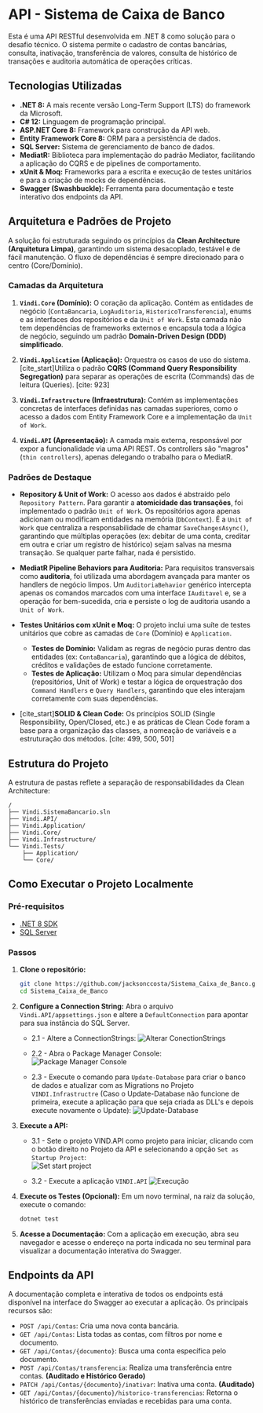 # API - Sistema de Caixa de Banco

Esta é uma API RESTful desenvolvida em .NET 8 como solução para o desafio técnico. O sistema permite o cadastro de contas bancárias, consulta, inativação, transferência de valores, consulta de histórico de transações e auditoria automática de operações críticas.

## Tecnologias Utilizadas

* **.NET 8:** A mais recente versão Long-Term Support (LTS) do framework da Microsoft.
* **C# 12:** Linguagem de programação principal.
* **ASP.NET Core 8:** Framework para construção da API web.
* **Entity Framework Core 8:** ORM para a persistência de dados.
* **SQL Server:** Sistema de gerenciamento de banco de dados.
* **MediatR:** Biblioteca para implementação do padrão Mediator, facilitando a aplicação do CQRS e de pipelines de comportamento.
* **xUnit & Moq:** Frameworks para a escrita e execução de testes unitários e para a criação de mocks de dependências.
* **Swagger (Swashbuckle):** Ferramenta para documentação e teste interativo dos endpoints da API.

## Arquitetura e Padrões de Projeto

A solução foi estruturada seguindo os princípios da **Clean Architecture (Arquitetura Limpa)**, garantindo um sistema desacoplado, testável e de fácil manutenção. O fluxo de dependências é sempre direcionado para o centro (Core/Domínio).

### Camadas da Arquitetura

1.  **`Vindi.Core` (Domínio):** O coração da aplicação. Contém as entidades de negócio (`ContaBancaria`, `LogAuditoria`, `HistoricoTransferencia`), enums e as interfaces dos repositórios e da `Unit of Work`. Esta camada não tem dependências de frameworks externos e encapsula toda a lógica de negócio, seguindo um padrão **Domain-Driven Design (DDD) simplificado**.

2.  **`Vindi.Application` (Aplicação):** Orquestra os casos de uso do sistema. [cite_start]Utiliza o padrão **CQRS (Command Query Responsibility Segregation)** para separar as operações de escrita (Commands) das de leitura (Queries). [cite: 923]

3.  **`Vindi.Infrastructure` (Infraestrutura):** Contém as implementações concretas de interfaces definidas nas camadas superiores, como o acesso a dados com Entity Framework Core e a implementação da `Unit of Work`.

4.  **`Vindi.API` (Apresentação):** A camada mais externa, responsável por expor a funcionalidade via uma API REST. Os controllers são "magros" (`thin controllers`), apenas delegando o trabalho para o MediatR.

### Padrões de Destaque

* **Repository & Unit of Work:** O acesso aos dados é abstraído pelo `Repository Pattern`. Para garantir a **atomicidade das transações**, foi implementado o padrão `Unit of Work`. Os repositórios agora apenas adicionam ou modificam entidades na memória (`DbContext`). É a `Unit of Work` que centraliza a responsabilidade de chamar `SaveChangesAsync()`, garantindo que múltiplas operações (ex: debitar de uma conta, creditar em outra e criar um registro de histórico) sejam salvas na mesma transação. Se qualquer parte falhar, nada é persistido.

* **MediatR Pipeline Behaviors para Auditoria:** Para requisitos transversais como **auditoria**, foi utilizada uma abordagem avançada para manter os handlers de negócio limpos. Um `AuditoriaBehavior` genérico intercepta apenas os comandos marcados com uma interface `IAuditavel` e, se a operação for bem-sucedida, cria e persiste o log de auditoria usando a `Unit of Work`.

* **Testes Unitários com xUnit e Moq:** O projeto inclui uma suíte de testes unitários que cobre as camadas de `Core` (Domínio) e `Application`.
    * **Testes de Domínio:** Validam as regras de negócio puras dentro das entidades (ex: `ContaBancaria`), garantindo que a lógica de débitos, créditos e validações de estado funcione corretamente.
    * **Testes de Aplicação:** Utilizam o Moq para simular dependências (repositórios, Unit of Work) e testar a lógica de orquestração dos `Command Handlers` e `Query Handlers`, garantindo que eles interajam corretamente com suas dependências.

* [cite_start]**SOLID & Clean Code:** Os princípios SOLID (Single Responsibility, Open/Closed, etc.) e as práticas de Clean Code foram a base para a organização das classes, a nomeação de variáveis e a estruturação dos métodos. [cite: 499, 500, 501]

## Estrutura do Projeto

A estrutura de pastas reflete a separação de responsabilidades da Clean Architecture:

```
/
├── Vindi.SistemaBancario.sln
├── Vindi.API/
├── Vindi.Application/
├── Vindi.Core/
├── Vindi.Infrastructure/
└── Vindi.Tests/
    ├── Application/
    └── Core/
```

## Como Executar o Projeto Localmente

### Pré-requisitos
* [.NET 8 SDK](https://dotnet.microsoft.com/download/dotnet/8.0)
* [SQL Server](https://www.microsoft.com/sql-server/sql-server-downloads)

### Passos
1.  **Clone o repositório:**
    ```bash
    git clone https://github.com/jacksonccosta/Sistema_Caixa_de_Banco.git
    cd Sistema_Caixa_de_Banco
    ```

2.  **Configure a Connection String:**
    Abra o arquivo `Vindi.API/appsettings.json` e altere a `DefaultConnection` para apontar para sua instância do SQL Server.
    * 2.1 - Altere a ConnectionStrings:
    ![Alterar ConectionStrings](Images/CN.png)

    * 2.2 - Abra o Package Manager Console:
    ![Package Manager Console](Images/PMG.png)

    * 2.3 - Execute o comando para `Update-Database` para criar o banco de dados e atualizar com as Migrations no Projeto `VINDI.Infrastructre` (Caso o Update-Database não funcione de primeira, execute a aplicação para que seja criada as DLL's e depois execute novamente o Update):
    ![Update-Database](Images/UD.png)


3.  **Execute a API:**
    * 3.1 - Sete o projeto VIND.API como projeto para iniciar, clicando com o botão direito no Projeto da API e selecionando a opção `Set as Startup Project`:    
    ![Set start project](Images/sST.png)

    * 3.2 - Execute a aplicação `VINDI.API`
    ![Execução](Images/EX.png)

4.  **Execute os Testes (Opcional):**
    Em um novo terminal, na raiz da solução, execute o comando:
    ```bash
    dotnet test
    ```

5.  **Acesse a Documentação:**
    Com a aplicação em execução, abra seu navegador e acesse o endereço na porta indicada no seu terminal para visualizar a documentação interativa do Swagger.

## Endpoints da API

A documentação completa e interativa de todos os endpoints está disponível na interface do Swagger ao executar a aplicação. Os principais recursos são:

* `POST /api/Contas`: Cria uma nova conta bancária.
* `GET /api/Contas`: Lista todas as contas, com filtros por nome e documento.
* `GET /api/Contas/{documento}`: Busca uma conta específica pelo documento.
* `POST /api/Contas/transferencia`: Realiza uma transferência entre contas. **(Auditado e Histórico Gerado)**
* `PATCH /api/Contas/{documento}/inativar`: Inativa uma conta. **(Auditado)**
* `GET /api/Contas/{documento}/historico-transferencias`: Retorna o histórico de transferências enviadas e recebidas para uma conta.
